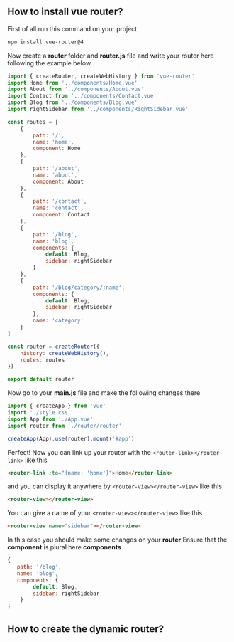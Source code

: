 ## How to install vue router?
First of all run this command on your project
```bash
npm install vue-router@4
```

Now create a **router** folder and **router.js** file and write your router here following the example below
```javascript
import { createRouter, createWebHistory } from 'vue-router'
import Home from '../components/Home.vue'
import About from '../components/About.vue'
import Contact from '../components/Contact.vue'
import Blog from '../components/Blog.vue'
import rightSidebar from '../components/RightSidebar.vue'

const routes = [
    {
        path: '/',
        name: 'home',
        component: Home
    },
    {
        path: '/about',
        name: 'about',
        component: About
    },
    {
        path: '/contact',
        name: 'contact',
        component: Contact
    },
    {
        path: '/blog',
        name: 'blog',
        components: {
            default: Blog,
            sidebar: rightSidebar
        }
    },
    {
        path: '/blog/category/:name',
        components: {
            default: Blog,
            sidebar: rightSidebar
        },
        name: 'category'
    }
]

const router = createRouter({
    history: createWebHistory(),
    routes: routes
})

export default router
```

Now go to your **main.js** file and make the following changes there
```javascript
import { createApp } from 'vue'
import './style.css'
import App from './App.vue'
import router from './router/router'

createApp(App).use(router).mount('#app')
```

Perfect! Now you can link up your router with the `<router-link></router-link>` like this
```html
<router-link :to="{name: 'home'}">Home</router-link>
```

and you can display it anywhere by `<router-view></router-view>` like this
```html
<router-view></router-view>
```

You can give a name of your `<router-view></router-view>` like this
```html
<router-view name="sidebar"></router-view>
```

In this case you should make some changes on your **router** Ensure that the **component** is plural here **components**
```javascript
{
   path: '/blog',
   name: 'blog',
   components: {
        default: Blog,
        sidebar: rightSidebar
    }
}
```

## How to create the dynamic router?
